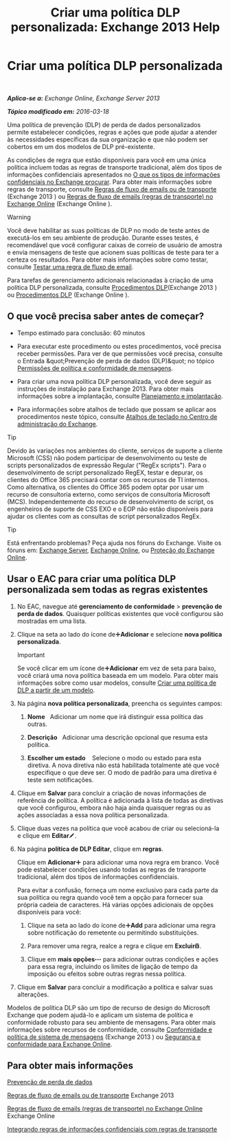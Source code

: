 ﻿---
title: 'Criar uma política DLP personalizada: Exchange 2013 Help'
TOCTitle: Criar uma política DLP personalizada
ms:assetid: b3299a39-9663-41e4-b76e-9d2f7879d486
ms:mtpsurl: https://technet.microsoft.com/pt-br/library/JJ150550(v=EXCHG.150)
ms:contentKeyID: 50484793
ms.date: 05/22/2018
mtps_version: v=EXCHG.150
ms.translationtype: MT
---

# Criar uma política DLP personalizada

 

_**Aplica-se a:** Exchange Online, Exchange Server 2013_

_**Tópico modificado em:** 2016-03-18_

Uma política de prevenção (DLP) de perda de dados personalizados permite estabelecer condições, regras e ações que pode ajudar a atender às necessidades específicas da sua organização e que não podem ser cobertos em um dos modelos de DLP pré-existente.

As condições de regra que estão disponíveis para você em uma única política incluem todas as regras de transporte tradicional, além dos tipos de informações confidenciais apresentados no [O que os tipos de informações confidenciais no Exchange procurar](what-the-sensitive-information-types-in-exchange-look-for-exchange-online-help.md). Para obter mais informações sobre regras de transporte, consulte [Regras de fluxo de emails ou de transporte](mail-flow-rules-transport-rules-in-exchange-2013-exchange-2013-help.md) (Exchange 2013 ) ou [Regras de fluxo de emails (regras de transporte) no Exchange Online](https://technet.microsoft.com/pt-br/library/jj919238\(v=exchg.150\)) (Exchange Online ).


> [!WARNING]
> Você deve habilitar as suas políticas de DLP no modo de teste antes de executá-los em seu ambiente de produção. Durante esses testes, é recomendável que você configurar caixas de correio de usuário de amostra e envia mensagens de teste que acionem suas políticas de teste para ter a certeza os resultados. Para obter mais informações sobre como testar, consulte <A href="test-a-mail-flow-rule-exchange-2013-help.md">Testar uma regra de fluxo de email</A>.



Para tarefas de gerenciamento adicionais relacionadas à criação de uma política DLP personalizada, consulte [Procedimentos DLP](dlp-procedures-exchange-2013-help.md)(Exchange 2013 ) ou [Procedimentos DLP](https://technet.microsoft.com/pt-br/library/jj938003\(v=exchg.150\)) (Exchange Online ).

## O que você precisa saber antes de começar?

  - Tempo estimado para conclusão: 60 minutos

  - Para executar este procedimento ou estes procedimentos, você precisa receber permissões. Para ver de que permissões você precisa, consulte o Entrada \&quot;Prevenção de perda de dados (DLP)\&quot; no tópico [Permissões de política e conformidade de mensagens](messaging-policy-and-compliance-permissions-exchange-2013-help.md).

  - Para criar uma nova política DLP personalizada, você deve seguir as instruções de instalação para Exchange 2013. Para obter mais informações sobre a implantação, consulte [Planejamento e implantação](planning-and-deployment-for-exchange-2013-installation-instructions.md).

  - Para informações sobre atalhos de teclado que possam se aplicar aos procedimentos neste tópico, consulte [Atalhos de teclado no Centro de administração do Exchange](keyboard-shortcuts-in-the-exchange-admin-center-exchange-online-protection-help.md).


> [!TIP]
> Devido às variações nos ambientes do cliente, serviços de suporte a cliente Microsoft (CSS) não podem participar de desenvolvimento ou teste de scripts personalizados de expressão Regular ("RegEx scripts"). Para o desenvolvimento de script personalizado RegEX, testar e depurar, os clientes do Office 365 precisará contar com os recursos de TI internos. Como alternativa, os clientes do Office 365 podem optar por usar um recurso de consultoria externo, como serviços de consultoria Microsoft (MCS). Independentemente do recurso de desenvolvimento de script, os engenheiros de suporte de CSS EXO e o EOP não estão disponíveis para ajudar os clientes com as consultas de script personalizados RegEx.




> [!TIP]
> Está enfrentando problemas? Peça ajuda nos fóruns do Exchange. Visite os fóruns em: <A href="https://go.microsoft.com/fwlink/p/?linkid=60612">Exchange Server</A>, <A href="https://go.microsoft.com/fwlink/p/?linkid=267542">Exchange Online</A>, ou <A href="https://go.microsoft.com/fwlink/p/?linkid=285351">Proteção do Exchange Online</A>.



## Usar o EAC para criar uma política DLP personalizada sem todas as regras existentes

1.  No EAC, navegue até **gerenciamento de conformidade** \> **prevenção de perda de dados**. Quaisquer políticas existentes que você configurou são mostradas em uma lista.

2.  Clique na seta ao lado do ícone de![Ícone Adicionar](images/JJ218640.c1e75329-d6d7-4073-a27d-498590bbb558(EXCHG.150).gif "Ícone Adicionar")**Adicionar** e selecione **nova política personalizada**.
    

    > [!IMPORTANT]
    > Se você clicar em um ícone de<IMG title="Ícone Adicionar" alt="Ícone Adicionar" src="images/JJ218640.c1e75329-d6d7-4073-a27d-498590bbb558(EXCHG.150).gif"><STRONG>Adicionar</STRONG> em vez de seta para baixo, você criará uma nova política baseada em um modelo. Para obter mais informações sobre como usar modelos, consulte <A href="how-to-new-dlp-data-loss-prevention-policy-template.md">Criar uma política de DLP a partir de um modelo</A>.



3.  Na página **nova política personalizada**, preencha os seguintes campos:
    
    1.  **Nome**   Adicionar um nome que irá distinguir essa política das outras.
    
    2.  **Descrição**   Adicionar uma descrição opcional que resuma esta política.
    
    3.  **Escolher um estado**    Selecione o modo ou estado para esta diretiva. A nova diretiva não está habilitada totalmente até que você especifique o que deve ser. O modo de padrão para uma diretiva é teste sem notificações.

4.  Clique em **Salvar** para concluir a criação de novas informações de referência de política. A política é adicionada à lista de todas as diretivas que você configurou, embora não haja ainda quaisquer regras ou as ações associadas a essa nova política personalizada.

5.  Clique duas vezes na política que você acabou de criar ou selecioná-la e clique em **Editar**![Ícone de edição](images/JJ218640.6f53ccb2-1f13-4c02-bea0-30690e6ea71d(EXCHG.150).gif "Ícone de edição").

6.  Na página **política de DLP Editar**, clique em **regras**.
    
    Clique em **Adicionar**![Ícone Adicionar](images/JJ218640.c1e75329-d6d7-4073-a27d-498590bbb558(EXCHG.150).gif "Ícone Adicionar") para adicionar uma nova regra em branco. Você pode estabelecer condições usando todas as regras de transporte tradicional, além dos tipos de informações confidenciais.
    
    Para evitar a confusão, forneça um nome exclusivo para cada parte da sua política ou regra quando você tem a opção para fornecer sua própria cadeia de caracteres. Há várias opções adicionais de opções disponíveis para você:
    
    1.  Clique na seta ao lado do ícone de![Ícone Adicionar](images/JJ218640.c1e75329-d6d7-4073-a27d-498590bbb558(EXCHG.150).gif "Ícone Adicionar")**Add** para adicionar uma regra sobre notificação do remetente ou permitindo substituições.
    
    2.  Para remover uma regra, realce a regra e clique em **Excluir**![Excluir ícone](images/JJ673559.14f639f6-61e8-4418-bbfb-0db14de9d2f5(EXCHG.150).gif "Excluir ícone").
    
    3.  Clique em **mais opções**![Ícone Mais opções](images/JJ150550.5381819e-3b21-4873-8714-e9b956290b28(EXCHG.150).gif "Ícone Mais opções") para adicionar outras condições e ações para essa regra, incluindo os limites de ligação de tempo da imposição ou efeitos sobre outras regras nessa política.

7.  Clique em **Salvar** para concluir a modificação a política e salvar suas alterações.

Modelos de política DLP são um tipo de recurso de design do Microsoft Exchange que podem ajudá-lo e aplicam um sistema de política e conformidade robusto para seu ambiente de mensagens. Para obter mais informações sobre recursos de conformidade, consulte [Conformidade e política de sistema de mensagens](messaging-policy-and-compliance-exchange-2013-help.md) (Exchange 2013 ) ou [Segurança e conformidade para Exchange Online](https://technet.microsoft.com/pt-br/library/jj200706\(v=exchg.150\)).

## Para obter mais informações

[Prevenção de perda de dados](technical-overview-of-dlp-data-loss-prevention-in-exchange.md)

[Regras de fluxo de emails ou de transporte](mail-flow-rules-transport-rules-in-exchange-2013-exchange-2013-help.md) Exchange 2013

[Regras de fluxo de emails (regras de transporte) no Exchange Online](https://technet.microsoft.com/pt-br/library/jj919238\(v=exchg.150\)) Exchange Online

[Integrando regras de informações confidenciais com regras de transporte](integrating-sensitive-information-rules-with-transport-rules-exchange-2013-help.md)

